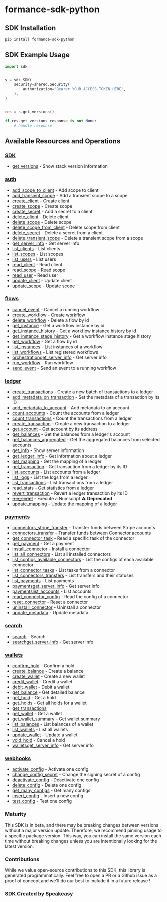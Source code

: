 # formance-sdk-python

<!-- Start SDK Installation -->
## SDK Installation

```bash
pip install formance-sdk-python
```
<!-- End SDK Installation -->

## SDK Example Usage
<!-- Start SDK Example Usage -->
```python
import sdk


s = sdk.SDK(
    security=shared.Security(
        authorization="Bearer YOUR_ACCESS_TOKEN_HERE",
    ),
)


res = s.get_versions()

if res.get_versions_response is not None:
    # handle response
```
<!-- End SDK Example Usage -->

<!-- Start SDK Available Operations -->
## Available Resources and Operations

### [SDK](docs/sdk/README.md)

* [get_versions](docs/sdk/README.md#get_versions) - Show stack version information

### [auth](docs/auth/README.md)

* [add_scope_to_client](docs/auth/README.md#add_scope_to_client) - Add scope to client
* [add_transient_scope](docs/auth/README.md#add_transient_scope) - Add a transient scope to a scope
* [create_client](docs/auth/README.md#create_client) - Create client
* [create_scope](docs/auth/README.md#create_scope) - Create scope
* [create_secret](docs/auth/README.md#create_secret) - Add a secret to a client
* [delete_client](docs/auth/README.md#delete_client) - Delete client
* [delete_scope](docs/auth/README.md#delete_scope) - Delete scope
* [delete_scope_from_client](docs/auth/README.md#delete_scope_from_client) - Delete scope from client
* [delete_secret](docs/auth/README.md#delete_secret) - Delete a secret from a client
* [delete_transient_scope](docs/auth/README.md#delete_transient_scope) - Delete a transient scope from a scope
* [get_server_info](docs/auth/README.md#get_server_info) - Get server info
* [list_clients](docs/auth/README.md#list_clients) - List clients
* [list_scopes](docs/auth/README.md#list_scopes) - List scopes
* [list_users](docs/auth/README.md#list_users) - List users
* [read_client](docs/auth/README.md#read_client) - Read client
* [read_scope](docs/auth/README.md#read_scope) - Read scope
* [read_user](docs/auth/README.md#read_user) - Read user
* [update_client](docs/auth/README.md#update_client) - Update client
* [update_scope](docs/auth/README.md#update_scope) - Update scope

### [flows](docs/flows/README.md)

* [cancel_event](docs/flows/README.md#cancel_event) - Cancel a running workflow
* [create_workflow](docs/flows/README.md#create_workflow) - Create workflow
* [delete_workflow](docs/flows/README.md#delete_workflow) - Delete a flow by id
* [get_instance](docs/flows/README.md#get_instance) - Get a workflow instance by id
* [get_instance_history](docs/flows/README.md#get_instance_history) - Get a workflow instance history by id
* [get_instance_stage_history](docs/flows/README.md#get_instance_stage_history) - Get a workflow instance stage history
* [get_workflow](docs/flows/README.md#get_workflow) - Get a flow by id
* [list_instances](docs/flows/README.md#list_instances) - List instances of a workflow
* [list_workflows](docs/flows/README.md#list_workflows) - List registered workflows
* [orchestrationget_server_info](docs/flows/README.md#orchestrationget_server_info) - Get server info
* [run_workflow](docs/flows/README.md#run_workflow) - Run workflow
* [send_event](docs/flows/README.md#send_event) - Send an event to a running workflow

### [ledger](docs/ledger/README.md)

* [create_transactions](docs/ledger/README.md#create_transactions) - Create a new batch of transactions to a ledger
* [add_metadata_on_transaction](docs/ledger/README.md#add_metadata_on_transaction) - Set the metadata of a transaction by its ID
* [add_metadata_to_account](docs/ledger/README.md#add_metadata_to_account) - Add metadata to an account
* [count_accounts](docs/ledger/README.md#count_accounts) - Count the accounts from a ledger
* [count_transactions](docs/ledger/README.md#count_transactions) - Count the transactions from a ledger
* [create_transaction](docs/ledger/README.md#create_transaction) - Create a new transaction to a ledger
* [get_account](docs/ledger/README.md#get_account) - Get account by its address
* [get_balances](docs/ledger/README.md#get_balances) - Get the balances from a ledger's account
* [get_balances_aggregated](docs/ledger/README.md#get_balances_aggregated) - Get the aggregated balances from selected accounts
* [get_info](docs/ledger/README.md#get_info) - Show server information
* [get_ledger_info](docs/ledger/README.md#get_ledger_info) - Get information about a ledger
* [get_mapping](docs/ledger/README.md#get_mapping) - Get the mapping of a ledger
* [get_transaction](docs/ledger/README.md#get_transaction) - Get transaction from a ledger by its ID
* [list_accounts](docs/ledger/README.md#list_accounts) - List accounts from a ledger
* [list_logs](docs/ledger/README.md#list_logs) - List the logs from a ledger
* [list_transactions](docs/ledger/README.md#list_transactions) - List transactions from a ledger
* [read_stats](docs/ledger/README.md#read_stats) - Get statistics from a ledger
* [revert_transaction](docs/ledger/README.md#revert_transaction) - Revert a ledger transaction by its ID
* [~~run_script~~](docs/ledger/README.md#run_script) - Execute a Numscript :warning: **Deprecated**
* [update_mapping](docs/ledger/README.md#update_mapping) - Update the mapping of a ledger

### [payments](docs/payments/README.md)

* [connectors_stripe_transfer](docs/payments/README.md#connectors_stripe_transfer) - Transfer funds between Stripe accounts
* [connectors_transfer](docs/payments/README.md#connectors_transfer) - Transfer funds between Connector accounts
* [get_connector_task](docs/payments/README.md#get_connector_task) - Read a specific task of the connector
* [get_payment](docs/payments/README.md#get_payment) - Get a payment
* [install_connector](docs/payments/README.md#install_connector) - Install a connector
* [list_all_connectors](docs/payments/README.md#list_all_connectors) - List all installed connectors
* [list_configs_available_connectors](docs/payments/README.md#list_configs_available_connectors) - List the configs of each available connector
* [list_connector_tasks](docs/payments/README.md#list_connector_tasks) - List tasks from a connector
* [list_connectors_transfers](docs/payments/README.md#list_connectors_transfers) - List transfers and their statuses
* [list_payments](docs/payments/README.md#list_payments) - List payments
* [paymentsget_server_info](docs/payments/README.md#paymentsget_server_info) - Get server info
* [paymentslist_accounts](docs/payments/README.md#paymentslist_accounts) - List accounts
* [read_connector_config](docs/payments/README.md#read_connector_config) - Read the config of a connector
* [reset_connector](docs/payments/README.md#reset_connector) - Reset a connector
* [uninstall_connector](docs/payments/README.md#uninstall_connector) - Uninstall a connector
* [update_metadata](docs/payments/README.md#update_metadata) - Update metadata

### [search](docs/search/README.md)

* [search](docs/search/README.md#search) - Search
* [searchget_server_info](docs/search/README.md#searchget_server_info) - Get server info

### [wallets](docs/wallets/README.md)

* [confirm_hold](docs/wallets/README.md#confirm_hold) - Confirm a hold
* [create_balance](docs/wallets/README.md#create_balance) - Create a balance
* [create_wallet](docs/wallets/README.md#create_wallet) - Create a new wallet
* [credit_wallet](docs/wallets/README.md#credit_wallet) - Credit a wallet
* [debit_wallet](docs/wallets/README.md#debit_wallet) - Debit a wallet
* [get_balance](docs/wallets/README.md#get_balance) - Get detailed balance
* [get_hold](docs/wallets/README.md#get_hold) - Get a hold
* [get_holds](docs/wallets/README.md#get_holds) - Get all holds for a wallet
* [get_transactions](docs/wallets/README.md#get_transactions)
* [get_wallet](docs/wallets/README.md#get_wallet) - Get a wallet
* [get_wallet_summary](docs/wallets/README.md#get_wallet_summary) - Get wallet summary
* [list_balances](docs/wallets/README.md#list_balances) - List balances of a wallet
* [list_wallets](docs/wallets/README.md#list_wallets) - List all wallets
* [update_wallet](docs/wallets/README.md#update_wallet) - Update a wallet
* [void_hold](docs/wallets/README.md#void_hold) - Cancel a hold
* [walletsget_server_info](docs/wallets/README.md#walletsget_server_info) - Get server info

### [webhooks](docs/webhooks/README.md)

* [activate_config](docs/webhooks/README.md#activate_config) - Activate one config
* [change_config_secret](docs/webhooks/README.md#change_config_secret) - Change the signing secret of a config
* [deactivate_config](docs/webhooks/README.md#deactivate_config) - Deactivate one config
* [delete_config](docs/webhooks/README.md#delete_config) - Delete one config
* [get_many_configs](docs/webhooks/README.md#get_many_configs) - Get many configs
* [insert_config](docs/webhooks/README.md#insert_config) - Insert a new config
* [test_config](docs/webhooks/README.md#test_config) - Test one config
<!-- End SDK Available Operations -->

### Maturity

This SDK is in beta, and there may be breaking changes between versions without a major version update. Therefore, we recommend pinning usage
to a specific package version. This way, you can install the same version each time without breaking changes unless you are intentionally
looking for the latest version.

### Contributions

While we value open-source contributions to this SDK, this library is generated programmatically.
Feel free to open a PR or a Github issue as a proof of concept and we'll do our best to include it in a future release !

### SDK Created by [Speakeasy](https://docs.speakeasyapi.dev/docs/using-speakeasy/client-sdks)
